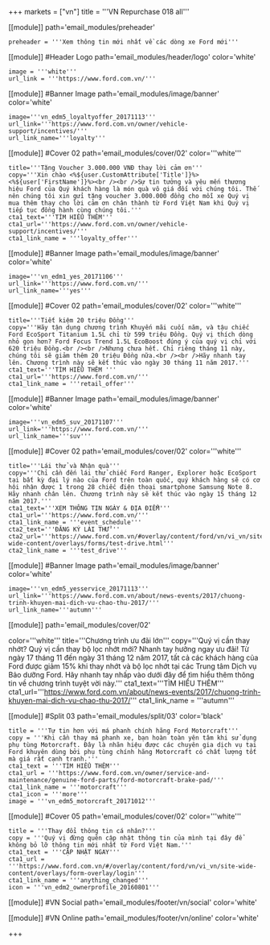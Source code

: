 +++
markets = ["vn"]
title = '''VN Repurchase 018 all'''

[[module]]
path='email_modules/preheader'

	preheader = '''Xem thông tin mới nhất về các dòng xe Ford mới'''

[[module]] #Header Logo
path='email_modules/header/logo'
color='white'

	image = '''white'''
	url_link = '''https://www.ford.com.vn/'''
    
[[module]] #Banner Image
path='email_modules/image/banner'
color='white'

	image='''vn_edm5_loyaltyoffer_20171113'''
	url_link='''https://www.ford.com.vn/owner/vehicle-support/incentives/'''
	url_link_name='''loyalty'''

[[module]] #Cover 02
path='email_modules/cover/02'
color='''white'''

	
	title='''Tặng Voucher 3.000.000 VNĐ thay lời cảm ơn'''
	copy='''Xin chào <%${user.CustomAttribute['Title']}%> <%${user['FirstName']}%><br /><br />Sự tin tưởng và yêu mến thương hiệu Ford của Quý khách hàng là món quà vô giá đối với chúng tôi. Thế nên chúng tôi xin gửi tặng voucher 3.000.000 đồng cho mỗi xe Quý vị mua thêm thay cho lời cảm ơn chân thành từ Ford Việt Nam khi Quý vị tiếp tục đồng hành cùng chúng tôi.'''
	cta1_text='''TÌM HIỂU THÊM'''
	cta1_url='''https://www.ford.com.vn/owner/vehicle-support/incentives/'''
	cta1_link_name = '''loyalty_offer'''

[[module]] #Banner Image
path='email_modules/image/banner'
color='white'

	image='''vn_edm1_yes_20171106'''
	url_link='''https://www.ford.com.vn/'''
	url_link_name='''yes'''

[[module]] #Cover 02
path='email_modules/cover/02'
color='''white'''

	
	title='''Tiết kiệm 20 triệu Đồng'''
	copy='''Hãy tận dụng chương trình Khuyến mãi cuối năm, và tậu chiếc Ford EcoSport Titanium 1.5L chỉ từ 599 triệu Đồng. Quý vị thích dòng nhỏ gọn hơn? Ford Focus Trend 1.5L EcoBoost đúng ý của quý vị chỉ với 620 triệu Đồng.<br /><br />Nhưng chưa hết. Chỉ riêng tháng 11 này, chúng tôi sẽ giảm thêm 20 triệu Đồng nữa.<br /><br />Hãy nhanh tay lên. Chương trình này sẽ kết thúc vào ngày 30 tháng 11 năm 2017.'''
	cta1_text='''TÌM HIỂU THÊM '''
	cta1_url='''https://www.ford.com.vn/'''
	cta1_link_name = '''retail_offer'''
  
[[module]] #Banner Image
path='email_modules/image/banner'
color='white'

	image='''vn_edm5_suv_20171107'''
	url_link='''https://www.ford.com.vn/'''
	url_link_name='''suv'''
  
[[module]] #Cover 02
path='email_modules/cover/02'
color='''white'''


	title='''Lái thử và Nhận quà'''
	copy='''Chỉ cần đến lái thử chiếc Ford Ranger, Explorer hoặc EcoSport tại bất kỳ đại lý nào của Ford trên toàn quốc, quý khách hàng sẽ có cơ hội nhận được 1 trong 28 chiếc điện thoại smartphone Samsung Note 8. Hãy nhanh chân lên. Chương trình này sẽ kết thúc vào ngày 15 tháng 12 năm 2017.'''
	cta1_text='''XEM THÔNG TIN NGÀY & ĐỊA ĐIỂM'''
	cta1_url='''https://www.ford.com.vn/'''
	cta1_link_name = '''event_schedule'''
    cta2_text='''ĐĂNG KÝ LÁI THỬ'''
	cta2_url='''https://www.ford.com.vn/#overlay/content/ford/vn/vi_vn/site-wide-content/overlays/forms/test-drive.html'''
	cta2_link_name = '''test_drive'''
  
 [[module]] #Banner Image
path='email_modules/image/banner'
color='white'

	image='''vn_edm5_yesservice_20171113'''
	url_link='''https://www.ford.com.vn/about/news-events/2017/chuong-trinh-khuyen-mai-dich-vu-chao-thu-2017/'''
	url_link_name='''autumn'''

[[module]]
path='email_modules/cover/02'

color='''white'''
title='''Chương trình ưu đãi lớn'''
copy='''Quý vị cần thay nhớt? Quý vị cần thay bộ lọc nhớt mới? Nhanh tay hưởng ngay ưu đãi! Từ ngày 17 tháng 11 đến ngày 31 tháng 12 năm 2017, tất cả các khách hàng của Ford được giảm 15% khi thay nhớt và bộ lọc nhớt tại các Trung tâm Dịch vụ Bảo dưỡng Ford. Hãy nhanh tay nhấp vào dưới đây để tìm hiểu thêm thông tin về chương trình tuyệt vời này.'''
cta1_text='''TÌM HIỂU THÊM'''
cta1_url='''https://www.ford.com.vn/about/news-events/2017/chuong-trinh-khuyen-mai-dich-vu-chao-thu-2017/'''
cta1_link_name = '''autumn'''

[[module]] #Split 03
path='email_modules/split/03'
color='black'

	title = '''Tự tin hơn với má phanh chính hãng Ford Motorcraft'''
	copy = '''Khi cần thay má phanh xe, bạn hoàn toàn yên tâm khi sử dụng phụ tùng Motorcraft. Đây là nhãn hiệu được các chuyên gia dịch vụ tại Ford khuyên dùng bởi phụ tùng chính hãng Motorcraft có chất lượng tốt mà giá rất cạnh tranh.'''
	cta1_text = '''TÌM HIỂU THÊM'''
	cta1_url = '''https://www.ford.com.vn/owner/service-and-maintenance/genuine-ford-parts/ford-motorcraft-brake-pad/'''
	cta1_link_name = '''motorcraft'''
	cta1_icon = '''more'''
	image = '''vn_edm5_motorcraft_20171012'''

[[module]] #Cover 05
path='email_modules/cover/02'
color='''white'''

	title = '''Thay đổi thông tin cá nhân?'''
	copy = '''Quý vị đừng quên cập nhật thông tin của mình tại đây để không bỏ lỡ thông tin mới nhất từ Ford Việt Nam.'''
	cta1_text = '''CẬP NHẬT NGAY'''
	cta1_url = '''https://www.ford.com.vn/#/overlay/content/ford/vn/vi_vn/site-wide-content/overlays/form-overlay/login'''
	cta1_link_name = '''anything_changed'''
	icon = '''vn_edm2_ownerprofile_20160801'''

[[module]] #VN Social
path='email_modules/footer/vn/social'
color='white'


[[module]] #VN Online
path='email_modules/footer/vn/online'
color='white'


+++